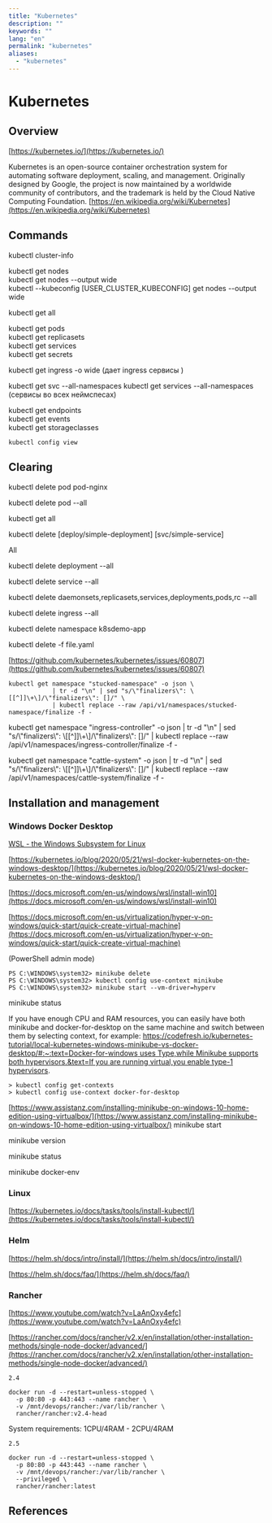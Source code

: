 ```yaml
---
title: "Kubernetes"
description: ""
keywords: ""
lang: "en"
permalink: "kubernetes"
aliases:
  - "kubernetes"
---
```


# Kubernetes

## Overview

[https://kubernetes.io/](https://kubernetes.io/)

Kubernetes is an open-source container orchestration system for automating software deployment, scaling, and management. Originally designed by Google, the project is now maintained by a worldwide community of contributors, and the trademark is held by the Cloud Native Computing Foundation. [https://en.wikipedia.org/wiki/Kubernetes](https://en.wikipedia.org/wiki/Kubernetes)

## Commands

kubectl cluster-info

kubectl get nodes  
kubectl get nodes --output wide  
kubectl --kubeconfig \[USER\_CLUSTER\_KUBECONFIG\] get nodes --output wide

kubectl get all

kubectl get pods  
kubectl get replicasets  
kubectl get services  
kubectl get secrets

kubectl get ingress -o wide (дает ingress сервисы )

kubectl get svc --all-namespaces kubectl get services --all-namespaces (сервисы во всех неймспесах)

kubectl get endpoints  
kubectl get events  
kubectl get storageclasses

```
kubectl config view
```

## Clearing

kubectl delete pod pod-nginx

kubectl delete pod --all

kubectl get all

kubectl delete \[deploy/simple-deployment\] \[svc/simple-service\]

All

kubectl delete deployment --all

kubectl delete service --all

kubectl delete daemonsets,replicasets,services,deployments,pods,rc --all

kubectl delete ingress --all

kubectl delete namespace k8sdemo-app

kubectl delete -f file.yaml

[https://github.com/kubernetes/kubernetes/issues/60807](https://github.com/kubernetes/kubernetes/issues/60807)

```
kubectl get namespace "stucked-namespace" -o json \
            | tr -d "\n" | sed "s/\"finalizers\": \[[^]]\+\]/\"finalizers\": []/" \
            | kubectl replace --raw /api/v1/namespaces/stucked-namespace/finalize -f -
```

kubectl get namespace "ingress-controller" -o json | tr -d "\\n" | sed "s/\\"finalizers\\": \\\[\[^\]\]\\+\\\]/\\"finalizers\\": \[\]/" | kubectl replace --raw /api/v1/namespaces/ingress-controller/finalize -f -

kubectl get namespace "cattle-system" -o json | tr -d "\\n" | sed "s/\\"finalizers\\": \\\[\[^\]\]\\+\\\]/\\"finalizers\\": \[\]/" | kubectl replace --raw /api/v1/namespaces/cattle-system/finalize -f -

## Installation and management

### Windows Docker Desktop

[WSL - the Windows Subsystem for Linux](https://docs.microsoft.com/en-us/windows/wsl/)

[https://kubernetes.io/blog/2020/05/21/wsl-docker-kubernetes-on-the-windows-desktop/](https://kubernetes.io/blog/2020/05/21/wsl-docker-kubernetes-on-the-windows-desktop/)

[https://docs.microsoft.com/en-us/windows/wsl/install-win10](https://docs.microsoft.com/en-us/windows/wsl/install-win10)

[https://docs.microsoft.com/en-us/virtualization/hyper-v-on-windows/quick-start/quick-create-virtual-machine](https://docs.microsoft.com/en-us/virtualization/hyper-v-on-windows/quick-start/quick-create-virtual-machine)

(PowerShell admin mode)

```
PS C:\WINDOWS\system32> minikube delete 
PS C:\WINDOWS\system32> kubectl config use-context minikube
PS C:\WINDOWS\system32> minikube start --vm-driver=hyperv
```

minikube status

If you have enough CPU and RAM resources, you can easily have both minikube and docker-for-desktop on the same machine and switch between them by selecting context, for example: [https://codefresh.io/kubernetes-tutorial/local-kubernetes-windows-minikube-vs-docker-desktop/#:~:text=Docker-for-windows uses Type,while Minikube supports both hypervisors.\&text=If you are running virtual,you enable type-1 hypervisors](https://codefresh.io/kubernetes-tutorial/local-kubernetes-windows-minikube-vs-docker-desktop/#:~:text=Docker%2Dfor%2Dwindows%20uses%20Type,while%20Minikube%20supports%20both%20hypervisors.&text=If%20you%20are%20running%20virtual,you%20enable%20type%2D1%20hypervisors).

```
> kubectl config get-contexts
> kubectl config use-context docker-for-desktop
```

[https://www.assistanz.com/installing-minikube-on-windows-10-home-edition-using-virtualbox/](https://www.assistanz.com/installing-minikube-on-windows-10-home-edition-using-virtualbox/)
minikube start

minikube version

minikube status

minikube docker-env

### Linux

[https://kubernetes.io/docs/tasks/tools/install-kubectl/](https://kubernetes.io/docs/tasks/tools/install-kubectl/)

### Helm

[https://helm.sh/docs/intro/install/](https://helm.sh/docs/intro/install/)

[https://helm.sh/docs/faq/](https://helm.sh/docs/faq/)

### Rancher

[https://www.youtube.com/watch?v=LaAnOxy4efc](https://www.youtube.com/watch?v=LaAnOxy4efc)

[https://rancher.com/docs/rancher/v2.x/en/installation/other-installation-methods/single-node-docker/advanced/](https://rancher.com/docs/rancher/v2.x/en/installation/other-installation-methods/single-node-docker/advanced/)

```
2.4
```

```
docker run -d --restart=unless-stopped \
  -p 80:80 -p 443:443 --name rancher \
  -v /mnt/devops/rancher:/var/lib/rancher \
  rancher/rancher:v2.4-head 
```

System requirements: 1CPU/4RAM - 2CPU/4RAM

```
2.5
```

```
docker run -d --restart=unless-stopped \
  -p 80:80 -p 443:443 --name rancher \
  -v /mnt/devops/rancher:/var/lib/rancher \
  --privileged \
  rancher/rancher:latest
```

## References
